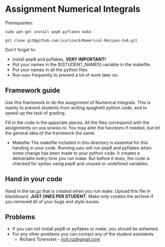 # Assignment Numerical Integrals
Prerequisites:
~~~
sudo apt-get install pep8 pyflakes make
~~~
~~~
git clone git@github.com:icyrizard/Numerical-Recipes-UvA.git
~~~

Don't forget to:
+ Install pep8 and pyflakes, **VERY IMPORTANT!**
+ Put your names in the $(STUDENT_NAMES) variable in the makefile.
+ Put your names in all the python files
+ Run `make` frequently to prevent a lot of work later on.

## Framework guide
Use this framework to do the assignment of Numerical Integrals. This is mainly
to prevent students from writing spaghetti python code, and to speed-up the
task of grading.

Fill in the code in the apporiate places. All the files correspond with the
assignments on uva.sowiso.nl. You may alter the functions if needed, but let
the general idea of the framework the same.

+ Makefile
    The makefile included in this directory is essential for this handing in
    your code. Running `make` will run pep8 and pyflakes when some change has
    been made to your python code. It creates a deliverable every time you run
    make. But before it does, the code is checked for syntax using pep8 and
    unused or undefined variables.

## Hand in your code
Hand in the tar.gz that is created when you run make. Upload this file in
blackboard, **JUST ONES PER STUDENT**. Make only creates the archive if you
removed all of your bugs and style issues.


## Problems
+ If you can not install pep8 or pyflakes or make, you should be ashamed.
+ For any other problems you can contact any of the student assistents.
    + Richard Torenvliet - rich.riz@gmail.com
